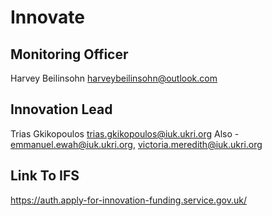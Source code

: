 # Innovate

## Monitoring Officer
Harvey Beilinsohn	harveybeilinsohn@outlook.com

## Innovation Lead
Trias Gkikopoulos	trias.gkikopoulos@iuk.ukri.org
Also - emmanuel.ewah@iuk.ukri.org, victoria.meredith@iuk.ukri.org

## Link To IFS
https://auth.apply-for-innovation-funding.service.gov.uk/